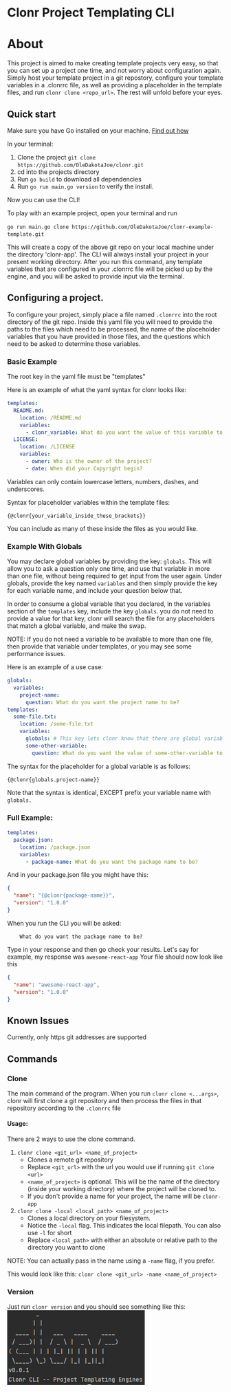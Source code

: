 # Clonr Project Templating CLI

# About
This project is aimed to make creating template projects very easy, so that you can set up a project one time, and not worry about configuration again. 
Simply host your template project in a git repostory, configure your template variables in a .clonrrc file, as well as providing a placeholder in the 
template files, and run `clonr clone <repo_url>`. The rest will unfold before your eyes.

## Quick start
Make sure you have Go installed on your machine. [Find out how](https://golang.org/doc/install)

In your terminal: 
1. Clone the project 
`git clone https://github.com/OleDakotaJoe/clonr.git`
2. cd into the projects directory
3. Run `go build` to download all dependencies
4. Run `go run main.go version` to verify the install.

Now you can use the CLI!

To play with an example project, open your terminal and run 

`go run main.go clone https://github.com/OleDakotaJoe/clonr-example-template.git`

This will create a copy of the above git repo on your local machine under the directory 'clonr-app'.
The CLI will always install your project in your present working directory.
After you run this command, any template variables that are configured in your .clonrrc file will be picked up by the engine, 
and you will be asked to provide input via the terminal.

## Configuring a project.

To configure your project, simply place a file named `.clonrrc` into the root directory of the git repo.
Inside this yaml file you will need to provide the paths to the files which need to be processed, the name of the 
placeholder variables that you have provided in those files, and the questions which need to be asked to determine those variables.

### Basic Example
The root key in the yaml file must be "templates"

Here is an example of what the yaml syntax for clonr looks like:
```yaml
templates:
  README.md:
    location: /README.md
    variables:
      - clonr_variable: What do you want the value of this variable to be?
  LICENSE:
    location: /LICENSE
    variables:
      - owner: Who is the owner of the project?
      - date: When did your Copyright begin?
```

Variables can only contain lowercase letters, numbers, dashes, and underscores.

Syntax for placeholder variables within the template files:
```
{@clonr{your_variable_inside_these_brackets}}
```

You can include as many of these inside the files as you would like.


### Example With Globals
You may declare global variables by providing the key: `globals`. This will allow you to ask a question only one time, 
and use that variable in more than one file, without being required to get input from the user again.
Under globals, provide the key named `variables` and then simply provide the key for each variable name, and include your question below that.


In order to consume a global variable that you declared, in the variables section of the `templates` key, include the key `globals`.
you do not need to provide a value for that key, clonr will search the file for any placeholders that match a global variable, and make the swap. 

NOTE: If you do not need a variable to be available to more than one file, then provide that variable under templates, or you may see some performance issues.

Here is an example of a use case:
```yaml
globals:
  variables:
    project-name:
      question: What do you want the project name to be?
templates: 
  some-file.txt:
    location: /some-file.txt
    variables:
      globals: # This key lets clonr know that there are global variables in /some-file.txt, and to scan for them. You do not need to provide a correspondign value for this key
      some-other-variable:
        question: What do you want the value of some-other-variable to be?
```

The syntax for the placeholder for a global variable is as follows:
```
{@clonr{globals.project-name}}
```
Note that the syntax is identical, EXCEPT prefix your variable name with `globals.`

### Full Example: 
```yaml 
templates: 
  package.json:
    location: /package.json
    variables:
      - package-name: What do you want the package name to be?
```

And in your package.json file you might have this:
```json
{
  "name": "{@clonr{package-name}}",
  "version": "1.0.0"
}
```

When you run the CLI you will be asked:

```
    What do you want the package name to be?
```

Type in your response and then go check your results.
Let's say for example, my response was `awesome-react-app`
Your file should now look like this
```json
{
  "name": "awesome-react-app",
  "version": "1.0.0"
}
```


## Known Issues
Currently, only https git addresses are supported


## Commands

### Clone
The main command of the program. 
When you run `clonr clone <...args>`, clonr will first clone a git repository and then process the files in that repository
according to the `.clonrrc` file

#### Usage:
There are 2 ways to use the clone command.  
1. `clonr clone <git_url> <name_of_project>`
   * Clones a remote git repository
   * Replace `<git_url>` with the url you would use if running `git clone <url>`
   * `<name_of_project>` is optional. This will be the name of the directory (inside your working directory) where the project will be cloned to.
   * If you don't provide a name for your project, the name will be `clonr-app`
2. `clonr clone -local <local_path> <name_of_project>`
   * Clones a local directory on your filesystem.
   * Notice the `-local` flag. This indicates the local filepath. You can also use `-l` for short
   * Replace `<local_path>` with either an absolute or relative path to the directory you want to clone

NOTE: You can actually pass in the name using a `-name` flag, if you prefer.

This would look like this: `clonr clone <git_url> -name <name_of_project>`

### Version
Just run `clonr version` and you should see something like this: 
<br>
![clonr-version.png](resources/clonr-version.png)




